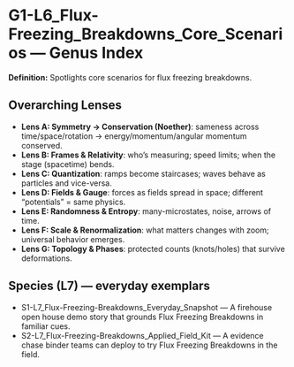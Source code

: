 # G1-L6_Flux-Freezing_Breakdowns_Core_Scenarios — Genus Index
**Definition:** Spotlights core scenarios for flux freezing breakdowns.

## Overarching Lenses

- **Lens A: Symmetry -> Conservation (Noether)**: sameness across time/space/rotation → energy/momentum/angular momentum conserved.
- **Lens B: Frames & Relativity**: who’s measuring; speed limits; when the stage (spacetime) bends.
- **Lens C: Quantization**: ramps become staircases; waves behave as particles and vice-versa.
- **Lens D: Fields & Gauge**: forces as fields spread in space; different “potentials” = same physics.
- **Lens E: Randomness & Entropy**: many-microstates, noise, arrows of time.
- **Lens F: Scale & Renormalization**: what matters changes with zoom; universal behavior emerges.
- **Lens G: Topology & Phases**: protected counts (knots/holes) that survive deformations.

## Species (L7) — everyday exemplars
- S1-L7_Flux-Freezing-Breakdowns_Everyday_Snapshot — A firehouse open house demo story that grounds Flux Freezing Breakdowns in familiar cues.
- S2-L7_Flux-Freezing-Breakdowns_Applied_Field_Kit — A evidence chase binder teams can deploy to try Flux Freezing Breakdowns in the field.
